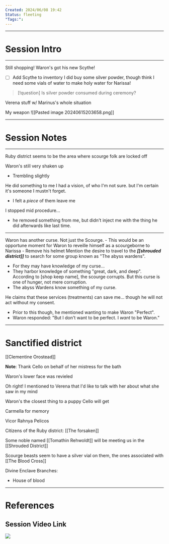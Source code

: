 ```yaml
---
Created: 2024/06/08 19:42
Status: fleeting
"Tags:":
---
```


---
# Session Intro
---
Still shopping!
Waron's got his new Scythe!
- [ ] Add Scythe to inventory
I did buy some silver powder, though think I need some vials of water to make holy water for Narissa!
> [!question] Is silver powder consumed during ceremony?

Verena stuff w/ Marinus's whole situation

My weapon ![[Pasted image 20240615203658.png]]

---
# Session Notes
---
Ruby district seems to be the area where scourge folk are locked off

Waron's still very shaken up
- Trembling slightly

He did something to me
I had a vision, of who I'm not sure. but I'm certain it's someone I mustn't forget.
- I felt a *piece* of them leave me

I stopped mid procedure...
- he removed something from me, but didn't inject me with the thing he did afterwards like last time.
---

Waron has another curse. Not just the Scourge.
	- This would be an opportune moment for Waron to reveille himself as a scourgeborne to Narissa
		- Remove his helmet
Mention the desire to travel to the ***[[shrouded district]]*** to search for some group known as "The abyss wardens".
- For they may have knowledge of my curse...
- They harbor knowledge of something "great, dark, and deep".
According to [shop keep name], the scourge corrupts. But this curse is one of hunger, not mere corruption. 
- The abyss Wardens know something of my curse.

He claims that these services (treatments) can save me... though he will not act without my consent.
- Prior to this though, he mentioned wanting to make Waron "Perfect".
- Waron responded: "But I don't want to be perfect. I *want* to be Waron."
---
# Sanctified district
[[Clementine Orostead]]

**Note**: Thank Cello on behalf of her mistress for the bath

Waron's lower face was revieled

Oh right! I mentioned to Verena that I'd like to talk with her about what she saw in my mind

Waron's the closest thing to a puppy Cello will get

Carmella for memory

Vicor Rahnya Pelicos

Citizens of the Ruby district: [[The forsaken]]

Some noble named [[Tomathin Rehwoldt]] will be meeting us in the [[Shrouded District]]

Scourge beasts seem to have a silver vial on them, the ones associated with [[The Blood Cross]]

Divine Enclave Branches:
- House of blood
---
# References
## Session Video Link
![](https://youtu.be/ZxOyLyOFPQA)
